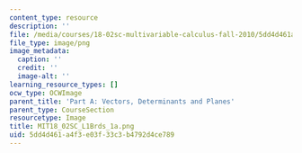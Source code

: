 ```yaml
---
content_type: resource
description: ''
file: /media/courses/18-02sc-multivariable-calculus-fall-2010/5dd4d461a4f3e03f33c3b4792d4ce789_MIT18_02SC_L1Brds_1a.png
file_type: image/png
image_metadata:
  caption: ''
  credit: ''
  image-alt: ''
learning_resource_types: []
ocw_type: OCWImage
parent_title: 'Part A: Vectors, Determinants and Planes'
parent_type: CourseSection
resourcetype: Image
title: MIT18_02SC_L1Brds_1a.png
uid: 5dd4d461-a4f3-e03f-33c3-b4792d4ce789
---
```

